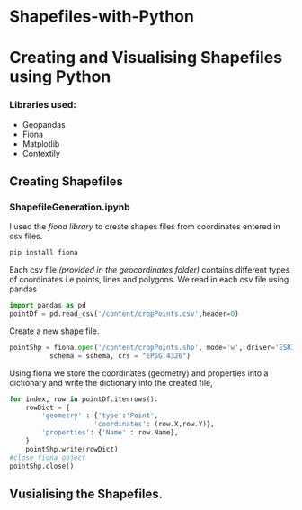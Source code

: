 # Shapefiles-with-Python
# Creating and Visualising Shapefiles using Python
### Libraries used:
- Geopandas
- Fiona
- Matplotlib
- Contextily
## Creating Shapefiles
### ShapefileGeneration.ipynb
I used the *fiona library* to create shapes files from coordinates entered in
csv files. 
```python
pip install fiona
```
Each csv file *(provided in the geocordinates folder)* contains different types of coordinates i.e points, lines and polygons.
We read in each csv file using pandas
```python
import pandas as pd
pointDf = pd.read_csv('/content/cropPoints.csv',header=0)
```
Create a new shape file.
```python
pointShp = fiona.open('/content/cropPoints.shp', mode='w', driver='ESRI Shapefile',
          schema = schema, crs = "EPSG:4326")
```
Using fiona we store the coordinates (geometry) and properties into a dictionary and 
write the dictionary into the created file,
```python
for index, row in pointDf.iterrows():
    rowDict = {
        'geometry' : {'type':'Point',
                     'coordinates': (row.X,row.Y)},
        'properties': {'Name' : row.Name},
    }
    pointShp.write(rowDict)
#close fiona object
pointShp.close()
```
## Vusialising the Shapefiles.
